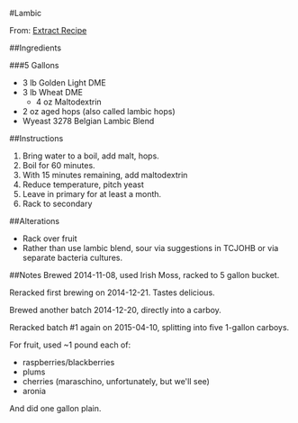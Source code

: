 #Lambic

From: [Extract Recipe](http://www.homebrewtalk.com/f72/lambic-bos-3rd-bost-two-golds-322168)

##Ingredients


###5 Gallons
* 3 lb Golden Light DME
* 3 lb Wheat DME
  * 4 oz Maltodextrin
* 2 oz aged hops (also called lambic hops)
* Wyeast 3278 Belgian Lambic Blend

##Instructions
1. Bring water to a boil, add malt, hops.
2. Boil for 60 minutes.
3. With 15 minutes remaining, add maltodextrin
4. Reduce temperature, pitch yeast
5. Leave in primary for at least a month.
6. Rack to secondary

##Alterations
* Rack over fruit
* Rather than use lambic blend, sour via suggestions in TCJOHB or via separate bacteria cultures.

##Notes
Brewed 2014-11-08, used Irish Moss, racked to 5 gallon bucket.

Reracked first brewing on 2014-12-21.  Tastes delicious.

Brewed another batch 2014-12-20, directly into a carboy.

Reracked batch #1 again on 2015-04-10, splitting into five 1-gallon carboys.

For fruit, used ~1 pound each of:
* raspberries/blackberries
* plums
* cherries (maraschino, unfortunately, but we'll see)
* aronia

And did one gallon plain.

